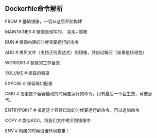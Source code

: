 ## Dockerfile命令解析


FROM # 基础镜像，一切从这里开始构建

MAINTAINER # 镜像是谁写的， 姓名+邮箱

RUN # 镜像构建的时候需要运行的命令

ADD # 拷贝文件（支持正则表达式）到镜像，并自动解压（如果是压缩包）

WORKDIR # 镜像的工作目录

VOLUME # 挂载的目录

EXPOSE # 保留端口配置

CMD # 指定这个容器启动的时候要运行的命令，只有最后一个会生效，可被替代。

ENTRYPOINT # 指定这个容器启动的时候要运行的命令，可以追加命令

COPY # 类似ADD，将我们文件拷贝到镜像中

ENV # 构建的时候设置环境变量！